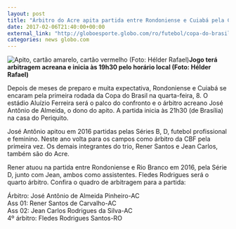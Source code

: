 ```yaml
---
layout: post
title: "Árbitro do Acre apita partida entre Rondoniense e Cuiabá pela Copa BR"
date: 2017-02-06T21:40:00+00:00
external_link: "http://globoesporte.globo.com/ro/futebol/copa-do-brasil/noticia/2017/02/arbitro-do-acre-apita-partida-entre-rondoniense-e-cuiaba-pela-copa-br.html"
categories: news globo.com
---
```

 ![Apito, cartão amarelo, cartão vermelho (Foto: Hélder Rafael)](http://s2.glbimg.com/219X26LVdKh05RjIHi2Y1iNHPtQ=/0x866:1456x1981/300x230/s.glbimg.com/es/ge/f/original/2015/01/30/img_20150129_181708941_hdr.jpg "Apito, cartão amarelo, cartão vermelho (Foto: Hélder Rafael)")**Jogo&nbsp;terá arbitragem acreana e inicia às 19h30&nbsp;pelo horário local (Foto: Hélder Rafael)**

Depois de meses de preparo e muita expectativa, Rondoniense e Cuiabá se encaram pela primeira rodada da Copa do Brasil na quarta-feira, 8. O estádio Aluízio Ferreira será o palco do confronto e o árbitro acreano José Antônio de Almeida, o dono do apito. A partida inicia às 21h30 (de Brasília) na casa do Periquito.

José Antônio apitou em 2016 partidas pelas Séries B, D, futebol profissional e feminino. Neste ano volta para os campos como árbitro da CBF pela primeira vez. Os demais integrantes do trio, Rener Santos e Jean Carlos, também são do Acre.

Rener atuou na partida entre Rondoniense e Rio Branco em 2016, pela Série D, junto com Jean, ambos como assistentes. Fledes Rodrigues será o quarto árbitro.&nbsp;Confira o quadro de arbitragem para a partida:

Árbitro: José Antônio de Almeida Pinheiro-AC  
Ass 01: Rener Santos de Carvalho-AC  
Ass 02: Jean Carlos Rodrigues da Silva-AC  
4º árbitro: Fledes Rodrigues Santos-RO


